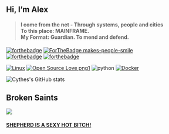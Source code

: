## Hi, I’m Alex
> #### I come from the net - Through systems, people and cities <br>To this place: MAINFRAME.  <br>My Format: Guardian. To mend and defend.
[![forthebadge](https://forthebadge.com/images/badges/powered-by-coffee.svg)](https://forthebadge.com)  [![ForTheBadge makes-people-smile](http://ForTheBadge.com/images/badges/makes-people-smile.svg)](http://ForTheBadge.com)  
[![forthebadge](https://forthebadge.com/images/badges/it-works-why.svg)](https://forthebadge.com)  [![forthebadge](https://forthebadge.com/images/badges/not-a-bug-a-feature.svg)](https://forthebadge.com)  

  
 [![Linux](https://svgshare.com/i/Zhy.svg)](https://svgshare.com/i/Zhy.svg)  [![Open Source Love png1](https://badges.frapsoft.com/os/v1/open-source.png?v=103)](https://github.com/ellerbrock/open-source-badges/)  ![python](https://img.shields.io/pypi/pyversions/3?color=red&logo=python&logoColor=red&style=plastic)  [![Docker](https://badgen.net/badge/icon/docker?icon=docker&label)](https://https://docker.com/)  
 
![Cythes's GitHub stats](https://github-readme-stats.vercel.app/api?username=CythesOut&show_icons=true&theme=dracula) 

## Broken Saints

![](https://pbs.twimg.com/profile_banners/1366769770117406729/1633889532/1500x500)         

#### [SHEPHERD IS A SEXY HOT BITCH!](https://github.com/LostShepherdUK)
<!---
CythesOut/CythesOut is a ✨ special ✨ repository because its `README.md` (this file) appears on your GitHub profile.
You can click the Preview link to take a look at your changes.
--->
